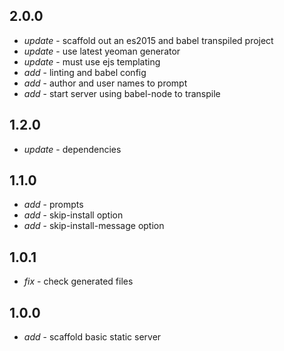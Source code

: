 ## 2.0.0

* _update_ - scaffold out an es2015 and babel transpiled project
* _update_ - use latest yeoman generator
* _update_ - must use ejs templating
* _add_ - linting and babel config
* _add_ - author and user names to prompt
* _add_ - start server using babel-node to transpile

## 1.2.0

* _update_ - dependencies

## 1.1.0

* _add_ - prompts
* _add_ - skip-install option
* _add_ - skip-install-message option

## 1.0.1

* _fix_ - check generated files

## 1.0.0

* _add_ - scaffold basic static server
